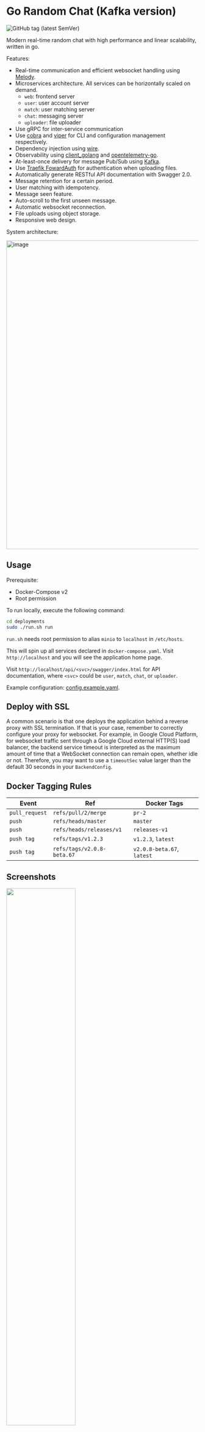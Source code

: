 # Go Random Chat (Kafka version)
![GitHub tag (latest SemVer)](https://img.shields.io/github/v/tag/minghsu0107/go-random-chat?label=Version&sort=semver)

Modern real-time random chat with high performance and linear scalability, written in go.

Features:
- Real-time communication and efficient websocket handling using [Melody](https://github.com/olahol/melody).
- Microservices architecture. All services can be horizontally scaled on demand.
  - `web`: frontend server
  - `user`: user account server
  - `match`: user matching server
  - `chat`: messaging server
  - `uploader`: file uploader
- Use gRPC for inter-service communication
- Use [cobra](https://github.com/spf13/cobra) and [viper](https://github.com/spf13/viper) for CLI and configuration management respectively.
- Dependency injection using [wire](https://github.com/google/wire).
- Observability using [client_golang](https://github.com/prometheus/client_golang) and [opentelemetry-go](https://github.com/open-telemetry/opentelemetry-go).
- At-least-once delivery for message Pub/Sub using [Kafka](https://kafka.apache.org).
- Use [Traefik FowardAuth](https://doc.traefik.io/traefik/middlewares/http/forwardauth/) for authentication when uploading files.
- Automatically generate RESTful API documentation with Swagger 2.0.
- Message retention for a certain period.
- User matching with idempotency.
- Message seen feature.
- Auto-scroll to the first unseen message.
- Automatic websocket reconnection.
- File uploads using object storage.
- Responsive web design.

System architecture:

<img width="807" alt="image" src="https://user-images.githubusercontent.com/50090692/160285139-81fc63ad-76ef-41a7-8b33-c67f633f738d.png">

## Usage
Prerequisite:
- Docker-Compose v2
- Root permission

To run locally, execute the following command:
```bash
cd deployments
sudo ./run.sh run
```
`run.sh` needs root permission to alias `minio` to `localhost` in `/etc/hosts`.

This will spin up all services declared in `docker-compose.yaml`. Visit `http://localhost` and you will see the application home page. 

Visit `http://localhost/api/<svc>/swagger/index.html` for API documentation, where `<svc>` could be `user`, `match`, `chat`, or `uploader`.

Example configuration: [config.example.yaml](configs/config.example.yaml).
## Deploy with SSL
A common scenario is that one deploys the application behind a reverse proxy with SSL termination. If that is your case, remember to correctly configure your proxy for websocket. For example, in Google Cloud Platform, for websocket traffic sent through a Google Cloud external HTTP(S) load balancer, the backend service timeout is interpreted as the maximum amount of time that a WebSocket connection can remain open, whether idle or not. Therefore, you may want to use a `timeoutSec` value larger than the default 30 seconds in your `BackendConfig`.
## Docker Tagging Rules
| Event          | Ref                        | Docker Tags                |
| -------------- | -------------------------- | -------------------------- |
| `pull_request` | `refs/pull/2/merge`        | `pr-2`                     |
| `push`         | `refs/heads/master`        | `master`                   |
| `push`         | `refs/heads/releases/v1`   | `releases-v1`              |
| `push tag`     | `refs/tags/v1.2.3`         | `v1.2.3`, `latest`         |
| `push tag`     | `refs/tags/v2.0.8-beta.67` | `v2.0.8-beta.67`, `latest` |
## Screenshots
<img src="https://i.imgur.com/4ctofQv.png" alt="" data-canonical-src="https://i.imgur.com/4ctofQv.png" width="60%" height="60%" />

<img src="https://user-images.githubusercontent.com/50090692/157266585-90082195-0517-47a2-a1ef-20d72fa3a3e6.png" alt="" data-canonical-src="https://user-images.githubusercontent.com/50090692/157266585-90082195-0517-47a2-a1ef-20d72fa3a3e6.png" width="60%" height="60%" />

<img src="https://user-images.githubusercontent.com/50090692/156815192-11a251fb-32ee-4888-b79c-aa64c97b407d.png" alt="" data-canonical-src="https://user-images.githubusercontent.com/50090692/156815192-11a251fb-32ee-4888-b79c-aa64c97b407d.png" width="60%" height="60%" />
